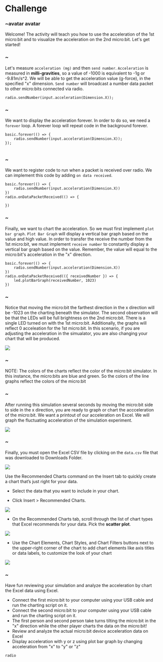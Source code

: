 # Challenge

### ~avatar avatar

Welcome! The activity will teach you how to use the acceleration of the 1st micro:bit and to visualize the acceleration on the 2nd micro:bit.
Let's get started!

### ~
Let's measure `acceleration (mg)` and then `send number`. `Acceleration` is measured in **milli-gravities**, so a value of -1000 is equivalent to -1g or -9.81m/s^2. We will be able to get the acceleration value (g-force), in the specified "x" dimension. `Send number` will broadcast a number data packet to other micro:bits connected via radio.

```blocks
radio.sendNumber(input.acceleration(Dimension.X));
```
### ~
We want to display the acceleration forever. In order to do so, we need a `forever` loop. A forever loop will repeat code in the background forever.

```blocks
basic.forever(() => {
    radio.sendNumber(input.acceleration(Dimension.X));
});


```
### ~
We want to register code to run when a packet is received over radio. We can implement this code by adding `on data received`.

```blocks
basic.forever(() => {
    radio.sendNumber(input.acceleration(Dimension.X))
})
radio.onDataPacketReceived(() => {

})
```
### ~
Finally, we want to chart the acceleration. So we must first implement `plot bar graph`. `Plot Bar Graph` will display a vertical bar graph based on the value and high value. In order to transfer the receive the number from the 1st micro:bit, we must implement `receive number` to constantly display a vertical bar graph based on the value. Remember, the value will equal to the micro:bit's acceleration in the "x" direction.

```blocks
basic.forever(() => {
    radio.sendNumber(input.acceleration(Dimension.X))
})
radio.onDataPacketReceived(({ receivedNumber }) => {
    led.plotBarGraph(receivedNumber, 1023)
})

```
### ~
Notice that moving the micro:bit the farthest direction in the x direction will be -1023 on the charting beneath the simulator. The second observation will be that the LEDs will be full brightness on the 2nd micro:bit. There is a single LED turned on with the 1st micro:bit. Additionally, the graphs will reflect 0 acceleation for the 1st micro:bit. In this scenario, if you are adjusting the acceleration in the simualator, you are also changing your chart that will be produced.

![](/static/mb/acc.png)

### ~
NOTE: The colors of the charts reflect the color of the micro:bit simulator. In this instance, the micro:bits are blue and green. So the colors of the line graphs reflect the colors of the micro:bit

 ### ~
After running this simulation several seconds by moving the micro:bit side to side in the x direction, you are ready to graph or chart the accceleration of the micro:bit.  We want a printout of our acceleration on Excel. We will graph the fluctuating acceleration of the simulation experiment.

![](/static/mb/acc2.png)

### ~

Finally, you must open the Excel CSV file by clicking on the `data.csv` file
that was downloaded to Downloads Folder.

![](/static/mb/data3.png)

Use the Recommended Charts command on the Insert tab to quickly create a chart that’s just right for your data.

* Select the data that you want to include in your chart.

* Click Insert > Recommended Charts.

![](/static/mb/lessons/chart1.png)

* On the Recommended Charts tab, scroll through the list of chart types that Excel recommends for your data. Pick the **scatter plot**.

![](/static/mb/chart_title.png)

* Use the Chart Elements, Chart Styles, and Chart Filters buttons next to the upper-right corner of the chart to add chart elements like axis titles or data labels, to customize the look of your chart

![](/static/mb/elements_styles_filters.png)

### ~
Have fun reviewing your simulation and analyze the acceleration by chart the Excel data using Excel.

* Connect the first micro:bit to your computer using your USB cable and run the charting script on it.
* Connect the second micro:bit to your computer using your USB cable and run the charting script on it.
* The first person and second person take turns tilting the micro:bit in the "x" direction while the other player charts the data on the micro:bit!
* Review and analyze the actual micro:bit device acceleration data on Excel
* Display acceleration with y or z using plot bar graph by changing acceleration from "x" to "y" or "z"

```package
radio
```
